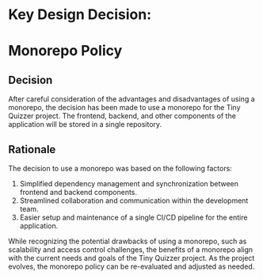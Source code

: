 # Key Design Decision: 

# Monorepo Policy

## Decision

After careful consideration of the advantages and disadvantages of using a monorepo, the decision has been made to use a monorepo for the Tiny Quizzer project. The frontend, backend, and other components of the application will be stored in a single repository.

## Rationale

The decision to use a monorepo was based on the following factors:

1.  Simplified dependency management and synchronization between frontend and backend components.
2.  Streamlined collaboration and communication within the development team.
3.  Easier setup and maintenance of a single CI/CD pipeline for the entire application.

While recognizing the potential drawbacks of using a monorepo, such as scalability and access control challenges, the benefits of a monorepo align with the current needs and goals of the Tiny Quizzer project. As the project evolves, the monorepo policy can be re-evaluated and adjusted as needed.
